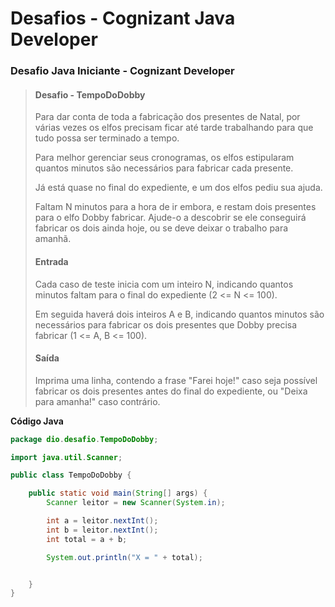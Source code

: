 # Desafios - Cognizant Java Developer

### Desafio Java Iniciante - Cognizant Developer
> #### Desafio - TempoDoDobby
>Para dar conta de toda a fabricação dos presentes de Natal, por várias vezes os elfos precisam ficar até tarde trabalhando para que tudo possa ser terminado a tempo.
>
> Para melhor gerenciar seus cronogramas, os elfos estipularam quantos minutos são necessários para fabricar cada presente.
>
> Já está quase no final do expediente, e um dos elfos pediu sua ajuda.
>
>Faltam N minutos para a hora de ir embora, e restam dois presentes para o elfo Dobby fabricar. Ajude-o a descobrir se ele conseguirá fabricar os dois ainda hoje, ou se deve deixar o trabalho para amanhã.
>
> #### Entrada
>Cada caso de teste inicia com um inteiro N, indicando quantos minutos faltam para o final do expediente (2 <= N <= 100).
>
>Em seguida haverá dois inteiros A e B, indicando quantos minutos são necessários para fabricar os dois presentes que Dobby precisa fabricar (1 <= A, B <= 100).
>
> #### Saída
>Imprima uma linha, contendo a frase "Farei hoje!" caso seja possível fabricar os dois presentes antes do final do expediente, ou "Deixa para amanha!" caso contrário.

**Código Java**
~~~java
package dio.desafio.TempoDoDobby;

import java.util.Scanner;

public class TempoDoDobby {

    public static void main(String[] args) {
        Scanner leitor = new Scanner(System.in);

        int a = leitor.nextInt();
        int b = leitor.nextInt();
        int total = a + b;

        System.out.println("X = " + total);


    }
}
~~~
